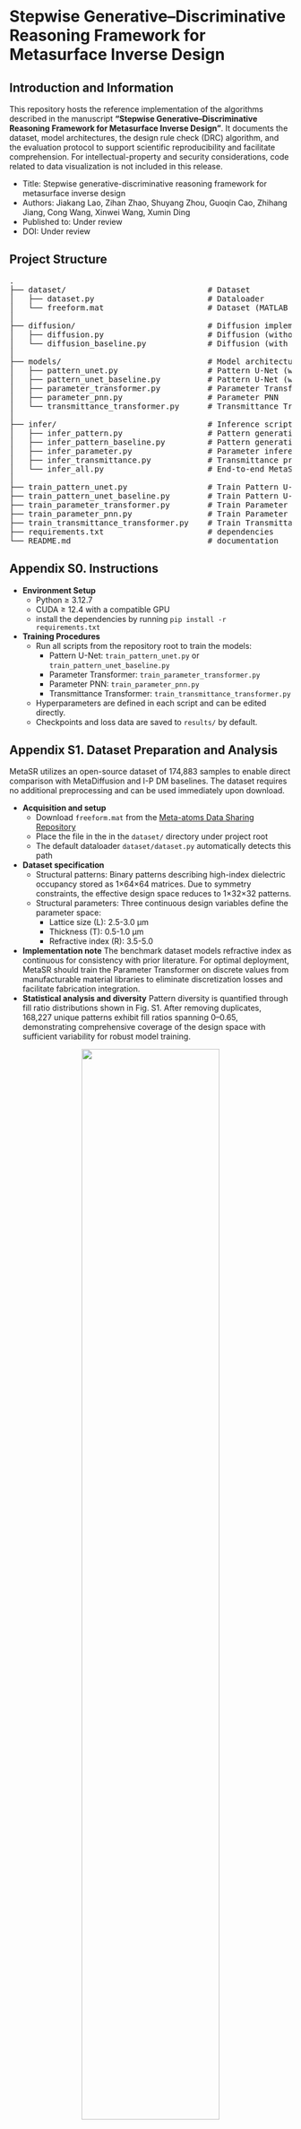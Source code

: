 # Stepwise Generative–Discriminative Reasoning Framework for Metasurface Inverse Design

## Introduction and Information

This repository hosts the reference implementation of the algorithms described in the manuscript **“Stepwise Generative–Discriminative Reasoning Framework for Metasurface Inverse Design”**. It documents the dataset, model architectures, the design rule check (DRC) algorithm, and the evaluation protocol to support scientific reproducibility and facilitate comprehension. For intellectual-property and security considerations, code related to data visualization is not included in this release.
- Title: Stepwise generative-discriminative reasoning framework for metasurface inverse design
- Authors: Jiakang Lao, Zihan Zhao, Shuyang Zhou, Guoqin Cao, Zhihang Jiang, Cong Wang, Xinwei Wang, Xumin Ding
- Published to: Under review
- DOI: Under review

## Project Structure

<pre>
.
├── dataset/                              # Dataset
│   ├── dataset.py                        # Dataloader
│   └── freeform.mat                      # Dataset (MATLAB .mat)
│
├── diffusion/                            # Diffusion implementations
│   ├── diffusion.py                      # Diffusion (without parameters)
│   └── diffusion_baseline.py             # Diffusion (with parameters)
│
├── models/                               # Model architectures
│   ├── pattern_unet.py                   # Pattern U-Net (without parameters)
│   ├── pattern_unet_baseline.py          # Pattern U-Net (with parameters)
│   ├── parameter_transformer.py          # Parameter Transformer
│   ├── parameter_pnn.py                  # Parameter PNN
│   └── transmittance_transformer.py      # Transmittance Transformer
│
├── infer/                                # Inference scripts
│   ├── infer_pattern.py                  # Pattern generation (without parameters)
│   ├── infer_pattern_baseline.py         # Pattern generation (with parameters)
│   ├── infer_parameter.py                # Parameter inference
│   ├── infer_transmittance.py            # Transmittance prediction
│   └── infer_all.py                      # End-to-end MetaSR pipeline
│
├── train_pattern_unet.py                 # Train Pattern U-Net (without parameters)
├── train_pattern_unet_baseline.py        # Train Pattern U-Net (with parameters)
├── train_parameter_transformer.py        # Train Parameter Transformer
├── train_parameter_pnn.py                # Train Parameter PNN
├── train_transmittance_transformer.py    # Train Transmittance Transformer
├── requirements.txt                      # dependencies
└── README.md                             # documentation
</pre>


## Appendix S0. Instructions

- **Environment Setup**
  - Python ≥ 3.12.7
  - CUDA ≥ 12.4 with a compatible GPU
  - install the dependencies by running `pip install -r requirements.txt`
- **Training Procedures**
  - Run all scripts from the repository root to train the models:
    - Pattern U-Net: `train_pattern_unet.py` or `train_pattern_unet_baseline.py`
    - Parameter Transformer: `train_parameter_transformer.py`
    - Parameter PNN: `train_parameter_pnn.py`
    - Transmittance Transformer: `train_transmittance_transformer.py`
  - Hyperparameters are defined in each script and can be edited directly.
  - Checkpoints and loss data are saved to `results/` by default.

## Appendix S1. Dataset Preparation and Analysis

MetaSR utilizes an open-source dataset of 174,883 samples to enable direct comparison with MetaDiffusion and I-P DM baselines. The dataset requires no additional preprocessing and can be used immediately upon download.

- **Acquisition and setup**
  - Download `freeform.mat` from the [Meta-atoms Data Sharing Repository](https://github.com/SensongAn/Meta-atoms-data-sharing)
  - Place the file in the in the `dataset/` directory under project root
  - The default dataloader `dataset/dataset.py` automatically detects this path
- **Dataset specification**
  - Structural patterns: Binary patterns describing high-index dielectric occupancy stored as 1×64×64 matrices. Due to symmetry constraints, the effective design space reduces to 1×32×32 patterns.
  - Structural parameters: Three continuous design variables define the parameter space:
     - Lattice size (L): 2.5-3.0 μm
     - Thickness (T): 0.5-1.0 μm
     - Refractive index (R): 3.5-5.0
- **Implementation note**
  The benchmark dataset models refractive index as continuous for consistency with prior literature. For optimal deployment, MetaSR should train the Parameter Transformer on discrete values from manufacturable material libraries to eliminate discretization losses and facilitate fabrication integration.
- **Statistical analysis and diversity**
  Pattern diversity is quantified through fill ratio distributions shown in Fig. S1. After removing duplicates, 168,227 unique patterns exhibit fill ratios spanning 0–0.65, demonstrating comprehensive coverage of the design space with sufficient variability for robust model training.

<div align="center">
    <img src="README/Fig S1.png" width="70%" alt="" style="display: block; margin: 0 auto;">
</div>
<p align="center">
    <strong>Fig. S1.</strong> Distribution of pattern fill ratios of dataset.
</p>

## Appendix S2. Convergence Proof of Diffusion Models

We provide a concise SDE-based argument for DDPM convergence, matching the main-text notation and connecting the practical denoising loss to a theoretical KL bound.

- **Overview**
  - The discrete forward process is the Euler–Maruyama discretization of a variance-preserving SDE with schedule $\beta(t)$, which drives any initial distribution to an isotropic Gaussian.
  - The reverse process is the time-reversed SDE. When the score $\nabla_x \log p_t(x)$ is accurately approximated, sampling the reverse SDE recovers the data distribution.
  - A KL bound via Girsanov's theorem links generation error to the integrated score-matching error.
- **Forward SDE**  
  Let $w(t)$ be standard Brownian motion. The forward SDE is
  $$\mathrm{d}x = -\frac{1}{2}\beta(t)x\mathrm{d}t + \sqrt{\beta(t)}\mathrm{d}w(t). \tag{S1}$$
  The marginal $p_t(x)$ satisfies the Fokker–Planck equation
  $$\frac{\partial p_t}{\partial t} = \frac{\beta(t)}{2}\nabla \cdot (x p_t) + \frac{\beta(t)}{2}\Delta p_t. \tag{S2}$$
  Consequently,
  $$\lim_{t\to\infty} p_t(x) = \mathcal{N}(0, I), \tag{S3}$$
  establishing convergence of the forward process.
- **Reverse SDE and score connection**  
  By Anderson's time-reversal,
  $$\mathrm{d}x = \left[-\frac{1}{2}\beta(t)x - \beta(t)\nabla_x \log p_t(x)\right]\mathrm{d}t + \sqrt{\beta(t)}\mathrm{d}\bar{w}(t). \tag{S4}$$
  In the DDPM parameterization, the denoiser $\epsilon_\theta(x_t,t)$ induces a score estimate
  $$\nabla_x \log p_t(x) \approx s_\theta(x,t) \simeq -\frac{\epsilon_\theta(x_t,t)}{\sqrt{1-\bar{\alpha}_t}}, \tag{S5}$$
  where $\bar{\alpha}_t=\prod_{s\leq t}(1-\beta_s)$ is the discrete cumulative product.
- **Convergence bound**  
  Comparing the exact reverse SDE with score $\nabla_x \log p_t(x)$ and the approximate one with $s_\theta(x,t)$, Girsanov's theorem yields
  $$D_{\mathrm{KL}}(p_0 \parallel p_\theta) \leq C \int_0^T \mathbb{E}_{p_t}\left[ \left\|\nabla_x \log p_t(x) - s_\theta(x,t)\right\|^2 \right]\mathrm{d}t, \tag{S6}$$
  where $C$ depends on the noise schedule. Hence, as the integrated score error vanishes, the KL divergence goes to zero and $p_\theta \to p_0$.
- **Implication for the DDPM loss**  
  The standard objective
  $$\mathcal{L}_{\mathrm{DDPM}} = \mathbb{E}_{t,x_0,\epsilon,c}\left[ \left\|\epsilon_t - \epsilon_\theta(x_t,t,c)\right\|^2 \right] \tag{S7}$$
  With sufficient capacity and convergence, often aided by conditioning $c$, $s_\theta(x,t)$ approaches the true score and sampling the reverse SDE recovers the data distribution with quantifiable error.

## Appendix S3. Pattern U-Net Variants: Architecture and Training Results

The Pattern Generation Module employs a specialized Pattern U-Net architecture optimized through variant comparison. All variants follow U-shaped encoder–decoder designs conditioned on transmittance and timestep, processing 1×32×32 pattern noise through multi-resolution stages. Architecture specifications are detailed in Fig. S2 and Table S1.

<div align="center">
    <img src="README/Fig S2.svg" width="70%" alt="" style="display: block; margin: 0 auto;">
</div>
<p align="center">
    <strong>Fig. S2.</strong> Architecture of Pattern U-Net variants.
</p>

**Table S1.** Pattern U-Net variants: architecture specifications.
| Stage         | Operation           | Input dims       | Output dims      |
| :------------ | :------------------ | :--------------- | :--------------- |
| Input         | –                   | [B, 1, 32, 32]   | [B, 1, 32, 32]   |
| Encoder1      | Convolutional Block | [B, 1, 32, 32]   | [B, 64, 32, 32]  |
| DownSampling1 | MaxPool2d           | [B, 64, 32, 32]  | [B, 64, 16, 16]  |
| Encoder2      | Convolutional Block | [B, 64, 16, 16]  | [B, 128, 16, 16] |
| DownSampling2 | MaxPool2d           | [B, 128, 16, 16] | [B, 128, 8, 8]   |
| Encoder3      | Convolutional Block | [B, 128, 8, 8]   | [B, 256, 8, 8]   |
| DownSampling3 | MaxPool2d           | [B, 256, 8, 8]   | [B, 256, 4, 4]   |
| Encoder4      | Convolutional Block | [B, 256, 4, 4]   | [B, 512, 4, 4]   |
| DownSampling4 | MaxPool2d           | [B, 512, 4, 4]   | [B, 512, 2, 2]   |
| Middle        | Convolutional Block | [B, 512, 2, 2]   | [B, 1024, 2, 2]  |
| UpSampling4   | Upsample            | [B, 1024, 2, 2]  | [B, 1024, 4, 4]  |
| Decoder4      | Convolutional Block | [B, 1536, 4, 4]  | [B, 512, 4, 4]   |
| UpSampling3   | Upsample            | [B, 512, 4, 4]   | [B, 512, 8, 8]   |
| Decoder3      | Convolutional Block | [B, 768, 8, 8]   | [B, 256, 8, 8]   |
| UpSampling2   | Upsample            | [B, 256, 8, 8]   | [B, 256, 16, 16] |
| Decoder2      | Convolutional Block | [B, 384, 16, 16] | [B, 128, 16, 16] |
| UpSampling1   | Upsample            | [B, 128, 16, 16] | [B, 128, 32, 32] |
| Decoder1      | Convolutional Block | [B, 192, 32, 32] | [B, 64, 32, 32]  |
| Output        | Convolutional Layer | [B, 64, 32, 32]  | [B, 1, 32, 32]   |

Four variants are evaluated after 200 training epochs, with performance metrics summarized in Table S2. Results include model parameters, training and validation losses, and inference speed under batch size 256.

**Table S2.** Pattern U-Net variants: performance comparison
| Item                         | Model 1 | Model 2 | Model 3 | Model 4 |
|:-----------------------------|:--------|:--------|:--------|:--------|
| Parameter input              | Yes     | No      | Yes     | No      |
| Cross-attention              | No      | No      | Yes     | Yes     |
| Model parameters             | 34,920,385 | 34,911,553 | 49,295,329 | 49,268,417 |
| Training loss                | 0.005341 | 0.005779 | 0.004782 | 0.005194 |
| Validation loss              | 0.013420 | 0.017110 | 0.005041 | 0.005335 |
| Inference speed (s/sample)   | 0.4265  | 0.4262  | 0.1397  | 0.1373  |

Cross-attention integration delivers superior performance with minimal overfitting, as evidenced by closely matched training and validation losses. Despite a 41% parameter increase, cross-attention variants achieve 3.05× faster inference, demonstrating enhanced efficiency and effectiveness in the Pattern U-Net architecture.

## Appendix S4. Design Rule Check (DRC) Algorithm

MetaSR incorporates a DRC procedure to ensure pattern manufacturability through connected-component analysis using `scipy.ndimage.label` with 8-connected neighborhoods.

- **Fabrication Constraints**
  DRC parameters align with Nanoscribe Photonic Professional GT capabilities:
  - Lateral resolution: 400 nm minimum
  - Vertical resolution: 20 nm minimum
  - structure height: 50 μm maximum
  - feature spacing: 200 nm minimum
- **Parameter Mapping**
  For 64×64-pixel unit cells with lattice constants of 2.5–3.0 μm, the pixel-to-physical ratio spans 39–47 nm per pixel, ensuring feature constraints exceed fabrication limits with safety margins.
- **DRC Implementation**
  Two primary constraints filter invalid designs before parameter inference:
  - Maximum 8 connected components per unit cell
  - Minimum feature size of 10 pixels
- **Implementation Benefits**
  The DRC suppresses isolated-pixel artifacts, promotes manufacturability, and reduces computational overhead by pre-screening designs. This approach effectively bridges computational design with micro/nanofabrication constraints within the stepwise reasoning framework.

## Appendix S5. Parameter Transformer: Architecture and Training Results

The Parameter Inference Module employs a specialized Parameter Transformer based on Transformer-Encoder architecture to map pattern-transmittance pairs to structural parameters. See Fig. S3 for the architectural overview.

<div align="center">
    <img src="README/Fig S3.svg" width="70%" alt="" style="display: block; margin: 0 auto;">
</div>
<p align="center">
    <strong>Fig. S3.</strong> Parameter Transformer’s architecture.
</p>

- **Architecture**
  - Embedding Layer: Processes 1×32×32 patterns and 2×301 transmittance spectra through separate linear projections to 1024 dimensions, concatenates to 2048 dimensions, then maps to unified 1024-dimensional tokens
  - Transformer Encoder: Processes 1024-dimensional tokens through 8-layer Transformer with 16-head attention, capturing long-range dependencies and contextual relationships within the pattern-transmittance data
  - Feedforward Network: Maps encoded features to 1×3 output vector containing inferred structural parameters L, T, and R

<div align="center">
    <img src="README/Fig S4.svg" width="60%" alt="" style="display: block; margin: 0 auto;">
</div>
<p align="center">
    <strong>Fig. S4.</strong> Training and validation loss curves of the Parameter Transformer
</p>

- **Training Results**
  After 200 epochs, the model achieved robust parameter inference with minimal overfitting, as shown in Fig. S4.
- **Loss Metrics and Reproducibility**
  - Seed 42: Training loss 0.0007855, validation loss 0.003264
  - Seed 3407: Training loss 0.0007670, validation loss 0.002662
  - To ensure reproducibility and avoid selection bias, all main-text results use seed 42, while noting marginally superior performance with seed 3407. This demonstrates architectural robustness across random initializations

## Appendix S6. Parameter PNN: Architecture and Training Results

To benchmark the Parameter Transformer, we adapt the PNN as a baseline for parameter inference. See Fig. S5 for the architectural overview.

<div align="center">
    <img src="README/Fig S5.svg" width="70%" alt="" style="display: block; margin: 0 auto;">
</div>
<p align="center">
    <strong>Fig. S5.</strong> Parameter PNN’s architecture.
</p>

- **Architecture**
  - Image Processing Network: Processes 1×32×32 patterns through three convolutional blocks with progressive downsampling to 64×4×4 features
  - Transmittance Processing Network: Transforms 2×301 transmittance spectra via MLP and transposed convolution to matching 64×4×4 features
  - Parameter Prediction Network: Processes fused 128×4×4 features through CNN layers reminiscent of AlexNet, followed by fully connected layers with dropout to produce 1×3 parameter output

<div align="center">
    <img src="README/Fig S6.svg" width="60%" alt="" style="display: block; margin: 0 auto;">
</div>
<p align="center">
    <strong>Fig. S6.</strong> Training and validation loss curves of the Parameter PNN
</p>

- **Training Results**
  After 200 epochs, the Parameter PNN shows significant overfitting with substantial training-validation loss gap, as shown in Fig. S6.
- **Performance Comparison**
  - Parameter PNN: Training loss 0.002294, validation loss 0.01651
  - Parameter Transformer: Training loss 0.0007855, validation loss 0.003264
  - The ~5-fold validation loss increase demonstrates severe overfitting tendencies and training instability, leading to unacceptable MetaSR performance degradation as detailed in subsequent analyses

## Appendix S7. Transmittance Transformer: Architecture and Training Results

Following the Parameter Transformer's success, we apply Transformer-Encoder architecture to the Transmittance Prediction Module, termed Transmittance Transformer. See Fig. S7 for the architectural overview.

<div align="center">
    <img src="README/Fig S7.svg" width="70%" alt="" style="display: block; margin: 0 auto;">
</div>
<p align="center">
    <strong>Fig. S7.</strong> Transmittance Transformer’s architecture.
</p>

- **Architecture**
  - Embedding Layer:Processes 1×32×32 patterns and 1×3 parameters through separate linear projections to 1024 dimensions, concatenates to 2048 dimensions, then maps to unified 4096-dimensional tokens
  - Transformer Encoder: 8-layer encoder with 16-head attention, identical to Parameter Transformer configuration
  - Feedforward Networks: Separate branches mapping encoded features to real and imaginary transmittance components, producing two 1×301 output vectors

<div align="center">
    <img src="README/Fig S8.svg" width="60%" alt="" style="display: block; margin: 0 auto;">
</div>
<p align="center">
    <strong>Fig. S8.</strong> Training and validation loss curves of the Transmittance Transformer
</p>

- **Training Results**
  After 200 epochs, the model achieved excellent convergence with minimal overfitting for both transmittance components, as shown in Fig. S8.
- **Loss Metrics and Reproducibility**
  - Seed 42: Training loss 0.001346 (real), 0.001350 (imaginary), validation loss 0.001321 (real), 0.001318 (imaginary)
  - Seed 3407: Training loss 0.0008290 (real), 0.0008285 (imaginary), validation loss 0.001114 (real), 0.001118 (imaginary)
  - Consistent with Parameter Transformer methodology, all main-text results use seed 42 for reproducibility, while noting improved performance with seed 3407

## Appendix S8. MetaSR’s Performance Validation

To enable comprehensive comparison with MetaDiffusion and I-P DM, we adapted MetaSR for 26-point spectral sampling while maintaining architectural integrity. Here we detail the implementation modifications required for this configuration.

- **Implementation Adaptations**
  - Dataset Preparation: Downsample 301-point transmittance to 26 points using Python indexing
  - Pattern U-Net: Reduce transmittance input dimension (2×301→2×26); optimize training with learning rate 4e-5, weight decay 4e-7, StepLR gamma 0.80
  - Parameter Transformer: Reduce transmittance input dimension (2×301→2×26); optimize with learning rate 2e-5, weight decay 2e-7, unchanged StepLR schedule
  - Transmittance Transformer: Reduce output dimension (301→26 points), embedding dimension (4096→1024); optimize with learning rate 4e-5, weight decay 2e-7, StepLR step size 8, gamma 0.85

- **Training Results**

**Table S3.** Training and validation losses for the three models.
| Model | Training Loss | Validation Loss |
| :---- | :------------ | :-------------- |
| Pattern U-Net | 0.005398 | 0.005241 |
| Parameter Transformer | 0.0006291 | 0.003960 |
| Transmittance Transformer (real) | 0.0007384 | 0.001229 |
| Transmittance Transformer (imag) | 0.0007351 | 0.001221 |

Comparing 301-point and 26-point configurations reveals model-dependent adaptation patterns: Pattern U-Net shows minimal change with slight validation improvement (0.005335→0.005241), Transmittance Transformer demonstrates consistent improvements across both components, while Parameter Transformer exhibits degraded generalization (validation loss 0.003264→0.003960), indicating sensitivity to reduced spectral resolution.

- **Performance Comparison**

<div align="center">
    <img src="README/Fig S9.svg" width="70%" alt="" style="display: block; margin: 0 auto;">
</div>
<p align="center">
    <strong>Fig. S9.</strong> Comprehensive performance evaluation of the MetaSR metasurface inverse design framework with 26 data points. (a) Distribution of MAE: kernel density estimation (KDE) curves and histograms for both best and average results, with vertical markers indicating mean values and 95th percentiles. (b) Distribution of MSE: parallel analysis with a consistent visualization scheme.
</p>

Fig. S9 reveals that MetaSR achieves marginally superior average performance at 26 points (MAE 0.02818, MSE 0.006788) compared to 301 points (MAE 0.02846, MSE 0.006970), while best-case and 95th-percentile metrics show slight degradation. This indicates that reduced input dimensionality enhances average robustness but constrains peak performance, primarily attributable to Parameter Transformer's diminished accuracy with reduced-dimensional transmittance inputs.

- **Additional Considerations**
  - Initialization Sensitivity: Changing the random seed from 42 to 3407 in 301-point configuration yields ~5% performance improvement, suggesting potential for enhanced robustness through optimized initialization strategies.
  - Inference Speed: Pattern U-Net without cross-attention matches MetaDiffusion's parameter count and baseline inference time (0.4265s vs 0.43s per sample). With attention optimizations, MetaSR achieves ~3× speedup over baseline, enabling batch processing of 1024 samples while maintaining substantial speed advantage over MetaDiffusion through high-throughput parallel processing via the Law of Large Numbers.

## Appendix S9. MetaSR’s Error Propagation Analysis

To understand how errors propagate through MetaSR's multi-stage pipeline, we systematically analyze the performance sensitivity of the Pattern Generation Module (PGM) and Parameter Inference Module (PIM) under controlled perturbations.

<div align="center">
    <img src="README/Fig S10.svg" width="70%" alt="" style="display: block; margin: 0 auto;">
</div>
<p align="center">
    <strong>Fig. S10.</strong> Comparison of original MetaSR pipeline and error propagation experimental pipeline.
</p>

- **Experimental Setup**
We implement controlled degradation through two mechanisms: (1) pattern corruption via random pixel flipping at preset ratios (0-5%) to simulate varying PGM quality, and (2) PIM degradation through additive Gaussian noise injection into Parameter Transformer outputs, scaled by model loss magnitude (0-5.0×). All other components remain unchanged to isolate individual effects.

**Table S4.** Average MAE under systematic error propagation conditions.
| Pattern (%) | 0.0×   | 0.5×    | 1.0×    | 2.0×    | 5.0×    |
|-------------|--------|---------|---------|---------|---------|
| 0.0         | 0.007012 | 0.02954 | 0.03945 | 0.05165 | 0.07227 |
| 0.5         | 0.009606 | 0.03020 | 0.03991 | 0.05232 | 0.07340 |
| 1.0         | 0.01061  | 0.03078 | 0.03970 | 0.05252 | 0.07351 |
| 2.0         | 0.01275  | 0.03114 | 0.04044 | 0.05229 | 0.07344 |
| 5.0         | 0.01989  | 0.03448 | 0.04290 | 0.05460 | 0.07498 |

- **Key Findings**
  - Pattern corruption shows moderate impact: 5% pixel corruption increases MAE by ~2.8× (0.007012→0.01989) under noise-free conditions
  - Parameter inference dominates error propagation: Increasing parameter noise from 0.0× to 5.0× degrades average MAE by ~10.3× (0.007012→0.07227)
  - Error accumulation follows additive patterns rather than multiplicative scaling, indicating bounded error magnification and inherent robustness
  - To maintain practical MAE ≤ 0.03 while achieving diverse pattern generation, PIM accuracy must exceed current Parameter Transformer baseline through enhanced priors and inference constraints
These findings suggest that while MetaSR demonstrates reasonable robustness to pattern imperfections, parameter inference accuracy remains the critical bottleneck for maintaining high-fidelity inverse design performance.

## License

MIT License

Copyright (c) 2025 Jiakang Lao, Zihan Zhao, and Shuyang Zhou

Advanced Microscopy and Instrumentation Research Center, School of Instrumentation Science and Engineering, Harbin Institute of Technology

Permission is hereby granted, free of charge, to any person obtaining a copy of this software and associated documentation files (the "Software"), to deal in the Software without restriction, including without limitation the rights to use, copy, modify, merge, publish, distribute, sublicense, and/or sell copies of the Software, and to permit persons to whom the Software is furnished to do so, subject to the following conditions:

The above copyright notice and this permission notice shall be included in all copies or substantial portions of the Software.

THE SOFTWARE IS PROVIDED "AS IS", WITHOUT WARRANTY OF ANY KIND, EXPRESS OR IMPLIED, INCLUDING BUT NOT LIMITED TO THE WARRANTIES OF MERCHANTABILITY, FITNESS FOR A PARTICULAR PURPOSE AND NONINFRINGEMENT. IN NO EVENT SHALL THE AUTHORS OR COPYRIGHT HOLDERS BE LIABLE FOR ANY CLAIM, DAMAGES OR OTHER LIABILITY, WHETHER IN AN ACTION OF CONTRACT, TORT OR OTHERWISE, ARISING FROM, OUT OF OR IN CONNECTION WITH THE SOFTWARE OR THE USE OR OTHER DEALINGS IN THE SOFTWARE.